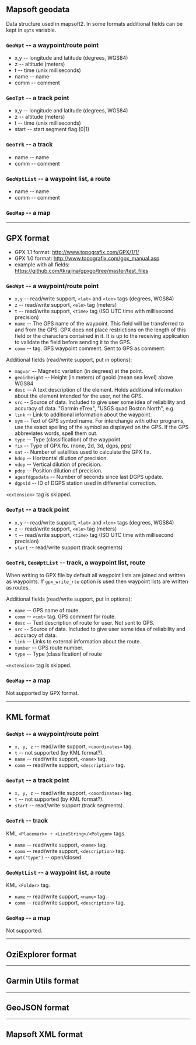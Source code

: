 ## Mapsoft geodata

Data structure used in mapsoft2. In some formats
additional fields can be kept in `opts` variable.

### `GeoWpt` -- a waypoint/route point
 * x,y -- longitude and latitude (degrees, WGS84)
 * z -- altitude (meters)
 * t -- time (unix milliseconds)
 * name  -- name
 * comm  -- comment

### `GeoTpt` -- a track point
 * x,y -- longitude and latitude (degrees, WGS84)
 * z -- altitude (meters)
 * t -- time (unix milliseconds)
 * start -- start segment flag (0|1)

### `GeoTrk` -- a track
 * name -- name
 * comm -- comment

### `GeoWptList` -- a waypoint list, a route
 * name -- name
 * comm -- comment

### `GeoMap` -- a map

----------
## GPX format

* GPX 1.1 format: http://www.topografix.com/GPX/1/1/
* GPX 1.0 format: http://www.topografix.com/gpx_manual.asp
* example with all fields: https://github.com/tkrajina/gpxgo/tree/master/test_files

### `GeoWpt` -- a waypoint/route point
 * `x,y`  -- read/write support, `<lat>` and `<lon>` tags (degrees, WGS84)
 * `z`    -- read/write support, `<ele>` tag (meters)
 * `t`    -- read/write support, `<time>` tag (ISO UTC time with millisecond precision)
 * `name` -- The GPS name of the waypoint. This field will be transferred to and from
   the GPS. GPX does not place restrictions on the length of this field or
   the characters contained in it. It is up to the receiving application to
   validate the field before sending it to the GPS.
 * `comm` -- <cmt> tag. GPS waypoint comment. Sent to GPS as comment.

Additional fields (read/write support, put in options):

 * `magvar` -- Magnetic variation (in degrees) at the point.
 * `geoidheight` -- Height (in meters) of geoid (mean sea level) above WGS84
 * `desc`  -- A text description of the element. Holds additional information
   about the element intended for the user, not the GPS.
 * `src` -- Source of data. Included to give user some idea of reliability
   and accuracy of data. "Garmin eTrex", "USGS quad Boston North", e.g.
 * `link` -- Link to additional information about the waypoint.
 * `sym` -- Text of GPS symbol name. For interchange with other programs,
   use the exact spelling of the symbol as displayed on the GPS. If the GPS
   abbreviates words, spell them out.
 * `type` -- Type (classification) of the waypoint.
 * `fix` -- Type of GPX fix. (none, 2d, 3d, dgps, pps)
 * `sat` -- Number of satellites used to calculate the GPX fix.
 * `hdop` -- Horizontal dilution of precision.
 * `vdop` -- Vertical dilution of precision.
 * `pdop` -- Position dilution of precision.
 * `ageofdgpsdata` -- Number of seconds since last DGPS update.
 * `dgpsid` -- ID of DGPS station used in differential correction.

`<extension>` tag is skipped.

### `GeoTpt` -- a track point
 * `x,y` -- read/write support, `<lat>` and `<lon>` tags (degrees, WGS84)
 * `z`   -- read/write support, `<ele>` tag (meters)
 * `t`   -- read/write support, `<time>` tag (ISO UTC time with millisecond precision)
 * `start` -- read/write support (track segments)

### `GeoTrk`, `GeoWptList` -- track, a waypoint list, route

When writing to GPX file by default all waypoint lists are joined and
written as waypoints. If `gpx_write_rte` option is used then waypoint
lists are written as routes.

Additional fields (read/write support, put in options):

 * `name` -- GPS name of route.
 * `comm` -- `<cmt>` tag. GPS comment for route.
 * `desc` -- Text description of route for user. Not sent to GPS.
 * `src` -- Source of data. Included to give user some idea of reliability
            and accuracy of data.
 * `link` -- Links to external information about the route.
 * `number` -- GPS route number.
 * `type` -- Type (classification) of route

`<extension>` tag is skipped.

### `GeoMap` -- a map

Not supported by GPX format.

----------
## KML format

### `GeoWpt` -- a waypoint/route point
 * `x, y, z` -- read/write support, `<coordinates>` tag.
 * `t`       -- not supported (by KML format?).
 * `name`    -- read/write support, `<name>` tag.
 * `comm`    -- read/write support, `<description>` tag.

### `GeoTpt` -- a track point
 * `x, y, z` -- read/write support, `<coordinates>` tag.
 * `t`       -- not supported (by KML format?).
 * `start`   -- read/write support (track segments).

### `GeoTrk` -- track
KML `<Placemark> + <LineString>/<Polygon>` tags.

 * `name`    -- read/write support, `<name>` tag.
 * `comm`    -- read/write support, `<description>` tag.
 * `opt("type")` -- open/closed

### `GeoWptList` -- a waypoint list, a route
KML `<Folder>` tag.
 * `name`    -- read/write support, `<name>` tag.
 * `comm`    -- read/write support, `<description>` tag.


### `GeoMap` -- a map

Not supported.

----------
## OziExplorer format

----------
## Garmin Utils format

----------
## GeoJSON format

----------
## Mapsoft XML format




